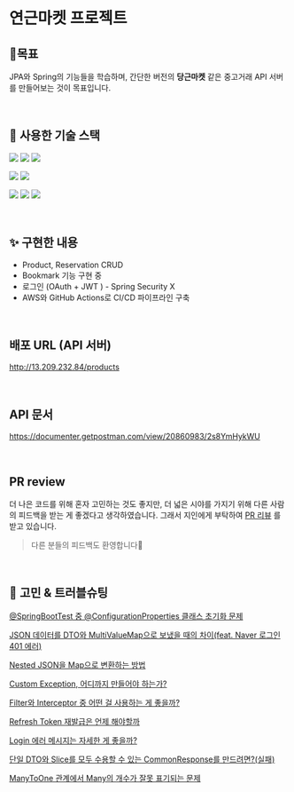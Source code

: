 # 연근마켓 프로젝트

## 🎯목표

JPA와 Spring의 기능들을 학습하며, 간단한 버전의 **당근마켓** 같은 중고거래 API 서버를 만들어보는 것이 목표입니다.

<br>

## 🔨 사용한 기술 스택

<img src="https://img.shields.io/badge/java-ED8B00?style=for-the-badge&logo=java&logoColor=white"> <img src="https://img.shields.io/badge/Spring Boot-6DB33F?style=for-the-badge&logo=spring boot&logoColor=white"> <img src="https://img.shields.io/badge/Spring Data JPA-6DB33F?style=for-the-badge&logo=spring&logoColor=white">

<img src="https://img.shields.io/badge/MySQL-4479A1?style=for-the-badge&logo=mysql&logoColor=white"> <img src="https://img.shields.io/badge/Redis-DC382D?style=for-the-badge&logo=mysql&logoColor=white">

<img src="https://img.shields.io/badge/AWS-%23FF9900.svg?style=for-the-badge&logo=amazon-aws&logoColor=white"> <img src="https://img.shields.io/badge/github actions-2088FF?style=for-the-badge&logo=githubactions&logoColor=white">  <img src="https://img.shields.io/badge/docker-2496ed.svg?style=for-the-badge&logo=docker&logoColor=white">


<br>

## ✨ 구현한 내용

- Product, Reservation CRUD
- Bookmark 기능 구현 중
- 로그인 (OAuth + JWT ) - Spring Security X
- AWS와 GitHub Actions로 CI/CD 파이프라인 구축

<br>

## 배포 URL (API 서버)

http://13.209.232.84/products

<br>

## API 문서

https://documenter.getpostman.com/view/20860983/2s8YmHykWU

<br>

## PR review

더 나은 코드를 위해 혼자 고민하는 것도 좋지만, 더 넓은 시야를 가지기 위해 다른 사람의 피드백을 받는 게 좋겠다고 생각하였습니다. 그래서 지인에게
부탁하여 [PR 리뷰](https://github.com/honeySleepr/JpaPlayground/pulls?q=) 를 받고 있습니다.

> 다른 분들의 피드백도 환영합니다🙏

<br>

## 🤔 고민 & 트러블슈팅

[@SpringBootTest 중 @ConfigurationProperties 클래스 초기화 문제](https://github.com/honeySleepr/JpaPlayground/wiki/@SpringBootTest-%EC%A4%91-@ConfigurationProperties-%ED%81%B4%EB%9E%98%EC%8A%A4-%EC%B4%88%EA%B8%B0%ED%99%94-%EB%AC%B8%EC%A0%9C)

[JSON 데이터를 DTO와 MultiValueMap으로 보냈을 때의 차이(feat. Naver 로그인 401 에러)](https://github.com/honeySleepr/JpaPlayground/wiki/JSON-%EB%8D%B0%EC%9D%B4%ED%84%B0%EB%A5%BC-DTO%EC%99%80-MultiValueMap%EC%9C%BC%EB%A1%9C-%EB%B3%B4%EB%83%88%EC%9D%84-%EB%95%8C%EC%9D%98-%EC%B0%A8%EC%9D%B4(feat.-Naver-%EB%A1%9C%EA%B7%B8%EC%9D%B8-401-%EC%97%90%EB%9F%AC))

[Nested JSON을 Map으로 변환하는 방법](https://github.com/honeySleepr/JpaPlayground/wiki/Nested-JSON%EC%9D%84-Map%EC%9C%BC%EB%A1%9C-%EB%B3%80%ED%99%98%ED%95%98%EB%8A%94-%EB%B0%A9%EB%B2%95)

[Custom Exception, 어디까지 만들어야 하는가?](https://github.com/honeySleepr/JpaPlayground/wiki/Custom-Exception,-%EC%96%B4%EB%94%94%EA%B9%8C%EC%A7%80-%EB%A7%8C%EB%93%A4%EC%96%B4%EC%95%BC-%ED%95%98%EB%8A%94%EA%B0%80%3F)

[Filter와 Interceptor 중 어떤 걸 사용하는 게 좋을까?](https://github.com/honeySleepr/JpaPlayground/wiki/Filter%EC%99%80-Interceptor-%EC%A4%91-%EC%96%B4%EB%96%A4-%EA%B1%B8-%EC%82%AC%EC%9A%A9%ED%95%98%EB%8A%94%EA%B2%8C-%EC%A2%8B%EC%9D%84%EA%B9%8C%3F)

[Refresh Token 재발급은 언제 해야할까](https://github.com/honeySleepr/JpaPlayground/wiki/Refresh-Token-%EC%9E%AC%EB%B0%9C%EA%B8%89%EC%9D%80-%EC%96%B8%EC%A0%9C%ED%95%B4%EC%95%BC%ED%95%A0%EA%B9%8C)

[Login 에러 메시지는 자세한 게 좋을까?](https://github.com/honeySleepr/JpaPlayground/wiki/Login-%EC%97%90%EB%9F%AC-%EB%A9%94%EC%84%B8%EC%A7%80%EB%8A%94-%EC%9E%90%EC%84%B8%ED%95%9C-%EA%B2%8C-%EC%A2%8B%EC%9D%84%EA%B9%8C%3F)

[단일 DTO와 Slice를 모두 수용할 수 있는 CommonResponse를 만드려면?(실패)](https://github.com/honeySleepr/JpaPlayground/wiki/%EB%8B%A8%EC%9D%BC-DTO%EC%99%80-Slice%EB%A5%BC-%EB%AA%A8%EB%91%90-%EC%88%98%EC%9A%A9%ED%95%A0-%EC%88%98-%EC%9E%88%EB%8A%94-CommonResponse%EB%A5%BC-%EB%A7%8C%EB%93%9C%EB%A0%A4%EB%A9%B4%3F(%EC%8B%A4%ED%8C%A8))

[ManyToOne 관계에서 Many의 개수가 잘못 표기되는 문제](https://github.com/honeySleepr/JpaPlayground/wiki/ManyToOne-%EA%B4%80%EA%B3%84%EC%97%90%EC%84%9C-Many-%EA%B0%9C%EC%88%98%EA%B0%80-%EC%9E%98%EB%AA%BB-%ED%91%9C%EA%B8%B0%EB%90%98%EB%8A%94-%EB%AC%B8%EC%A0%9C)
